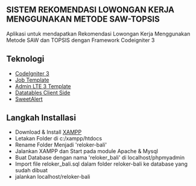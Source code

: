 ## SISTEM REKOMENDASI LOWONGAN KERJA MENGGUNAKAN METODE SAW-TOPSIS
Aplikasi untuk mendapatkan Rekomendasi Lowongan Kerja Menggunakan Metode SAW dan TOPSIS dengan Framework Codeigniter 3

## Teknologi
- [CodeIgniter 3](https://codeigniter.com/)
- [Job Template](https://themewagon.com/themes/free-bootstrap-4-html5-job-board-website-template-job-board/)
- [Admin LTE 3 Template](https://adminlte.io/themes/v3/)
- [Datatables Client Side](https://datatables.net/)
- [SweetAlert](https://sweetalert2.github.io/)

## Langkah Installasi
- Download & Install [XAMPP](https://www.apachefriends.org/download.html)
- Letakan Folder di c:/xampp/htdocs
- Rename Folder Menjadi 'reloker-bali'
- Jalankan XAMPP dan Start pada module Apache & Mysql
- Buat Database dengan nama 'reloker_bali' di localhost/phpmyadmin
- Import file reloker_bali.sql dalam folder reloker-bali ke database yang sudah dibuat
- jalankan localhost/reloker-bali

